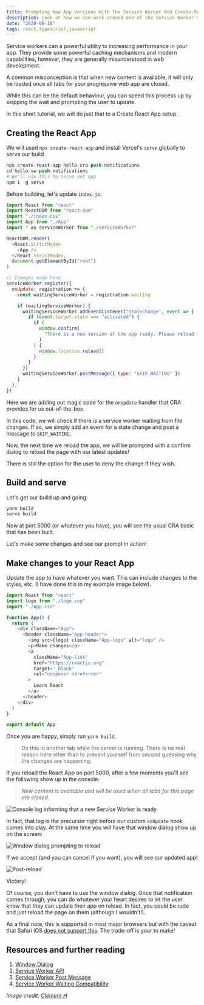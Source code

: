```yaml
---
title: Prompting New App Versions With The Service Worker And Create-React-App
description: Look at how we can work around one of the Service Worker's biggest misunderstanding
date: "2020-08-18"
tags: react,typescript,javascript
---
```


Service workers can a powerful utility to increasing performance in your app. They provide some powerful caching mechanisms and modern capabilities, however, they are generally misunderstood in web development.

A common misconception is that when new content is available, it will only be loaded once all tabs for your progressive web app are closed.

While this can be the default behaviour, you can speed this process up by skipping the wait and prompting the user to update.

In this short tutorial, we will do just that to a Create React App setup.

## Creating the React App

We will used `npx create-react-app` and install Vercel's `serve` globally to serve our build.

```s
npx create-react-app hello-cra-push-notifications
cd hello-sw-push-notifications
# We'll use this to serve our app
npm i -g serve
```

Before building, let's update `index.js`:

```js
import React from "react"
import ReactDOM from "react-dom"
import "./index.css"
import App from "./App"
import * as serviceWorker from "./serviceWorker"

ReactDOM.render(
  <React.StrictMode>
    <App />
  </React.StrictMode>,
  document.getElementById("root")
)

// Changes made here
serviceWorker.register({
  onUpdate: registration => {
    const waitingServiceWorker = registration.waiting

    if (waitingServiceWorker) {
      waitingServiceWorker.addEventListener("statechange", event => {
        if (event.target.state === "activated") {
          if (
            window.confirm(
              "There is a new version of the app ready. Please reload to update."
            )
          ) {
            window.location.reload()
          }
        }
      })
      waitingServiceWorker.postMessage({ type: "SKIP_WAITING" })
    }
  },
})
```

Here we are adding out magic code for the `onUpdate` handler that CRA provides for us out-of-the-box.

In this code, we will check if there is a service worker waiting from file changes. If so, we simply add an event for a state change and post a message to `SKIP_WAITING`.

Now, the next time we reload the app, we will be prompted with a confirm dialog to reload the page with our latest updates!

There is still the option for the user to deny the change if they wish.

## Build and serve

Let's get our build up and going:

```s
yarn build
serve build
```

Now at port 5000 (or whatever you have), you will see the usual CRA basic that has been built.

Let's make some changes and see our prompt in action!

## Make changes to your React App

Update the app to have whatever you want. This can include changes to the styles, etc. (I have done this in my example image below).

```js
import React from "react"
import logo from "./logo.svg"
import "./App.css"

function App() {
  return (
    <div className="App">
      <header className="App-header">
        <img src={logo} className="App-logo" alt="logo" />
        <p>Make changes</p>
        <a
          className="App-link"
          href="https://reactjs.org"
          target="_blank"
          rel="noopener noreferrer"
        >
          Learn React
        </a>
      </header>
    </div>
  )
}

export default App
```

Once you are happy, simply run `yarn build`.

> Do this in another tab while the server is running. There is no real reason here other than to prevent yourself from second guessing why the changes are happening.

If you reload the React App on port 5000, after a few moments you'll see the following show up in the console:

> _New content is available and will be used when all tabs for this page are closed._

![Console log informing that a new Service Worker is ready](../assets/2020-08-18-console-warning.png)

In fact, that log is the precursor right before our custom `onUpdate` hook comes into play. At the same time you will have that window dialog show up on the screen:

![Window dialog prompting to reload](../assets/2020-08-18-prompt-to-reload.png)

If we accept (and you can cancel if you want), you will see our updated app!

![Post-reload](../assets/2020-08-18-reloaded.png)

Victory!

Of course, you don't have to use the window dialog. Once that notification comes through, you can do whatever your heart desires to let the user know that they can update their app on reload. In fact, you could be rude and just reload the page on them (although I wouldn't!).

As a final note, this is supported in most major browsers but with the caveat that Safari iOS [does not support this](https://developer.mozilla.org/en-US/docs/Web/API/ServiceWorkerRegistration/waiting). The trade-off is your to make!

## Resources and further reading

1. [Window Dialog](https://developer.mozilla.org/en-US/docs/Web/API/Window/confirm)
2. [Service Worker API](https://developer.mozilla.org/en-US/docs/Web/API/Service_Worker_API)
3. [Service Worker Post Message](https://googlechrome.github.io/samples/service-worker/post-message/)
4. [Service Worker Waiting Compatibility](https://developer.mozilla.org/en-US/docs/Web/API/ServiceWorkerRegistration/waiting)

_Image credit: [Clément H](https://unsplash.com/@clemhlrdt)_

